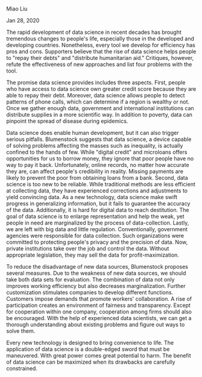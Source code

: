 Miao Liu

Jan 28, 2020

The rapid development of data science in recent decades has brought tremendous changes to people's life, especially those in the developed and developing countries. Nonetheless, every tool we develop for efficiency has pros and cons. Supporters believe that the rise of data science helps people to "repay their debts" and "distribute humanitarian aid." Critiques, however, refute the effectiveness of new approaches and list four problems with the tool.

The promise data science provides includes three aspects. First, people who have access to data science own greater credit score because they are able to repay their debt. Moreover, data science allows people to detect patterns of phone calls, which can determine if a region is wealthy or not. Once we gather enough data, government and international institutions can distribute supplies in a more scientific way. In addition to poverty, data can pinpoint the spread of disease during epidemics. 

Data science does enable human development, but it can also trigger serious pitfalls. Blumenstock suggests that data science, a device capable of solving problems affecting the masses such as inequality, is actually confined to the hands of few. While "digital credit" and microloans offers opportunities for us to borrow money, they ignore that poor people have no way to pay it back. Unfortunately, online records, no matter how accurate they are, can affect people's credibility in reality. Missing payments are likely to prevent the poor from obtaining loans from a bank. Second, data science is too new to be reliable. While traditional methods are less efficient at collecting data, they have experienced corrections and adjustments to yield convincing data. As a new technology, data science make swift progress in generalizing information, but it fails to guarantee the accuracy of the data. Additionally, it is hard for digital data to reach destitution. The goal of data science is to enlarge representation and help the weak, yet people in need are marginalized by the process of data-collection. Lastly, we are left with big data and little regulation. Conventionally, government agencies were responsible for data collection. Such organizations were committed to protecting people's privacy and the precision of data. Now, private institutions take over the job and control the data. Without appropriate legislation, they may sell the data for profit-maximization.

To reduce the disadvantage of new data sources, Blumenstock proposes several measures. Due to the weakness of new data sources, we should take both data sets for evaluation. The combination of data not only improves working efficiency but also decreases marginalization. Further customization stimulates companies to develop different functions. Customers impose demands that promote workers' collaboration. A rise of participation creates an environment of fairness and transparency. Except for cooperation within one company, cooperation among firms should also be encouraged. With the help of experienced data scientists, we can get a thorough understanding about existing problems and figure out ways to solve them.

Every new technology is designed to bring convenience to life. The application of data science is a double-edged sword that must be maneuvered. With great power comes great potential to harm. The benefit of data science can be maximized when its drawbacks are carefully constrained.
